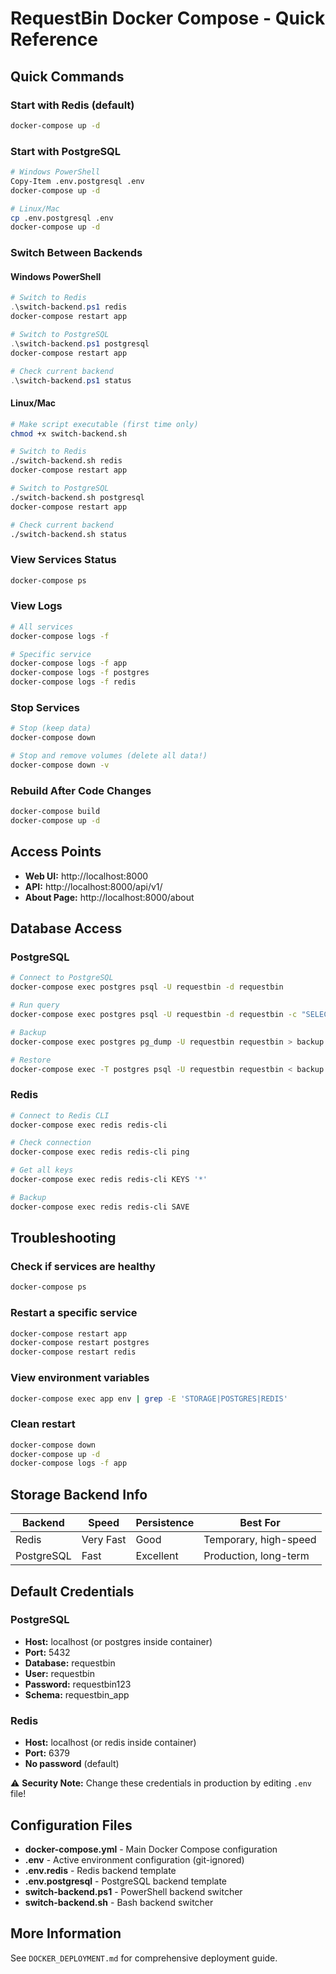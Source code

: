 # RequestBin Docker Compose - Quick Reference

## Quick Commands

### Start with Redis (default)
```bash
docker-compose up -d
```

### Start with PostgreSQL
```bash
# Windows PowerShell
Copy-Item .env.postgresql .env
docker-compose up -d

# Linux/Mac
cp .env.postgresql .env
docker-compose up -d
```

### Switch Between Backends

#### Windows PowerShell
```powershell
# Switch to Redis
.\switch-backend.ps1 redis
docker-compose restart app

# Switch to PostgreSQL
.\switch-backend.ps1 postgresql
docker-compose restart app

# Check current backend
.\switch-backend.ps1 status
```

#### Linux/Mac
```bash
# Make script executable (first time only)
chmod +x switch-backend.sh

# Switch to Redis
./switch-backend.sh redis
docker-compose restart app

# Switch to PostgreSQL
./switch-backend.sh postgresql
docker-compose restart app

# Check current backend
./switch-backend.sh status
```

### View Services Status
```bash
docker-compose ps
```

### View Logs
```bash
# All services
docker-compose logs -f

# Specific service
docker-compose logs -f app
docker-compose logs -f postgres
docker-compose logs -f redis
```

### Stop Services
```bash
# Stop (keep data)
docker-compose down

# Stop and remove volumes (delete all data!)
docker-compose down -v
```

### Rebuild After Code Changes
```bash
docker-compose build
docker-compose up -d
```

## Access Points

- **Web UI:** http://localhost:8000
- **API:** http://localhost:8000/api/v1/
- **About Page:** http://localhost:8000/about

## Database Access

### PostgreSQL
```bash
# Connect to PostgreSQL
docker-compose exec postgres psql -U requestbin -d requestbin

# Run query
docker-compose exec postgres psql -U requestbin -d requestbin -c "SELECT * FROM requestbin_app.bins;"

# Backup
docker-compose exec postgres pg_dump -U requestbin requestbin > backup.sql

# Restore
docker-compose exec -T postgres psql -U requestbin requestbin < backup.sql
```

### Redis
```bash
# Connect to Redis CLI
docker-compose exec redis redis-cli

# Check connection
docker-compose exec redis redis-cli ping

# Get all keys
docker-compose exec redis redis-cli KEYS '*'

# Backup
docker-compose exec redis redis-cli SAVE
```

## Troubleshooting

### Check if services are healthy
```bash
docker-compose ps
```

### Restart a specific service
```bash
docker-compose restart app
docker-compose restart postgres
docker-compose restart redis
```

### View environment variables
```bash
docker-compose exec app env | grep -E 'STORAGE|POSTGRES|REDIS'
```

### Clean restart
```bash
docker-compose down
docker-compose up -d
docker-compose logs -f app
```

## Storage Backend Info

| Backend | Speed | Persistence | Best For |
|---------|-------|-------------|----------|
| Redis | Very Fast | Good | Temporary, high-speed |
| PostgreSQL | Fast | Excellent | Production, long-term |

## Default Credentials

### PostgreSQL
- **Host:** localhost (or postgres inside container)
- **Port:** 5432
- **Database:** requestbin
- **User:** requestbin
- **Password:** requestbin123
- **Schema:** requestbin_app

### Redis
- **Host:** localhost (or redis inside container)
- **Port:** 6379
- **No password** (default)

⚠️ **Security Note:** Change these credentials in production by editing `.env` file!

## Configuration Files

- **docker-compose.yml** - Main Docker Compose configuration
- **.env** - Active environment configuration (git-ignored)
- **.env.redis** - Redis backend template
- **.env.postgresql** - PostgreSQL backend template
- **switch-backend.ps1** - PowerShell backend switcher
- **switch-backend.sh** - Bash backend switcher

## More Information

See `DOCKER_DEPLOYMENT.md` for comprehensive deployment guide.
